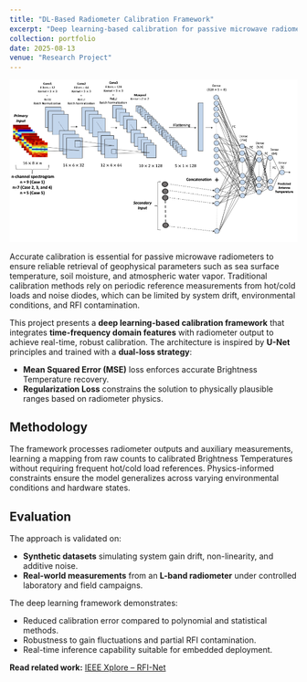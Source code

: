 ```yaml
---
title: "DL-Based Radiometer Calibration Framework"
excerpt: "Deep learning-based calibration for passive microwave radiometers using physics-informed architectures<br/><img src='/images/DL_framework_cal.png'>"
collection: portfolio
date: 2025-08-13
venue: "Research Project"
---
```


![Calibration Framework](/images/DL_framework_cal.png)

Accurate calibration is essential for passive microwave radiometers to ensure reliable retrieval of geophysical parameters such as sea surface temperature, soil moisture, and atmospheric water vapor. Traditional calibration methods rely on periodic reference measurements from hot/cold loads and noise diodes, which can be limited by system drift, environmental conditions, and RFI contamination.

This project presents a **deep learning-based calibration framework** that integrates **time-frequency domain features** with radiometer output to achieve real-time, robust calibration. The architecture is inspired by **U-Net** principles and trained with a **dual-loss strategy**:

- **Mean Squared Error (MSE)** loss enforces accurate Brightness Temperature recovery.
- **Regularization Loss** constrains the solution to physically plausible ranges based on radiometer physics.

## Methodology

The framework processes radiometer outputs and auxiliary measurements, learning a mapping from raw counts to calibrated Brightness Temperatures without requiring frequent hot/cold load references. Physics-informed constraints ensure the model generalizes across varying environmental conditions and hardware states.

## Evaluation

The approach is validated on:

- **Synthetic datasets** simulating system gain drift, non-linearity, and additive noise.
- **Real-world measurements** from an **L-band radiometer** under controlled laboratory and field campaigns.

The deep learning framework demonstrates:

- Reduced calibration error compared to polynomial and statistical methods.
- Robustness to gain fluctuations and partial RFI contamination.
- Real-time inference capability suitable for embedded deployment.

**Read related work:** [IEEE Xplore – RFI-Net](https://ieeexplore.ieee.org/abstract/document/10318952)
